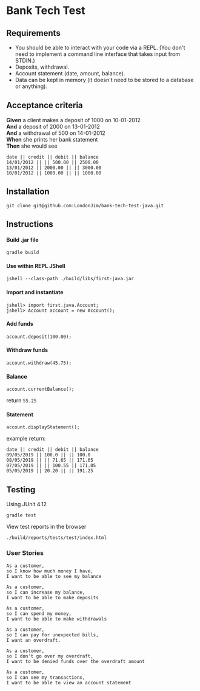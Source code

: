 # Bank Tech Test

## Requirements

* You should be able to interact with your code via a REPL.  (You don't need to implement a command line interface that takes input from STDIN.)
* Deposits, withdrawal.
* Account statement (date, amount, balance).
* Data can be kept in memory (it doesn't need to be stored to a database or anything).

## Acceptance criteria

**Given** a client makes a deposit of 1000 on 10-01-2012  
**And** a deposit of 2000 on 13-01-2012  
**And** a withdrawal of 500 on 14-01-2012  
**When** she prints her bank statement  
**Then** she would see

```
date || credit || debit || balance
14/01/2012 || || 500.00 || 2500.00
13/01/2012 || 2000.00 || || 3000.00
10/01/2012 || 1000.00 || || 1000.00
```

## Installation

```
git clone git@github.com:LondonJim/bank-tech-test-java.git
```

## Instructions
#### Build .jar file

```
gradle build
```

#### Use within REPL JShell
```
jshell --class-path ./build/libs/first-java.jar
```

#### Import and instantiate
```
jshell> import first.java.Account;
jshell> Account account = new Account();
```

#### Add funds
```
account.deposit(100.00);
```

#### Withdraw funds
```
account.withdraw(45.75);
```

#### Balance
```
account.currentBalance();
```
return `55.25`

#### Statement
```
account.displayStatement();
```
example return:
```
date || credit || debit || balance
09/05/2019 || 100.0 || || 100.0
08/05/2019 || || 71.65 || 171.65
07/05/2019 || || 100.55 || 171.05
05/05/2019 || 20.20 || || 191.25
```

## Testing
Using JUnit 4.12

```
gradle test
```

View test reports in the browser
```
./build/reports/tests/test/index.html
```

### User Stories

```
As a customer,
so I know how much money I have,
I want to be able to see my balance

As a customer,
so I can increase my balance,
I want to be able to make deposits

As a customer,
so I can spend my money,
I want to be able to make withdrawals

As a customer,
so I can pay for unexpected bills,
I want an overdraft.

As a customer,
so I don't go over my overdraft,
I want to be denied funds over the overdraft amount

As a customer,
so I can see my transactions,
I want to be able to view an account statement
```
